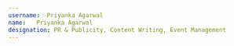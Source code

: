 ```yaml
---
username:  Priyanka Agarwal
name:   Priyanka Agarwal
designation: PR & Publicity, Content Writing, Event Management
---
```

